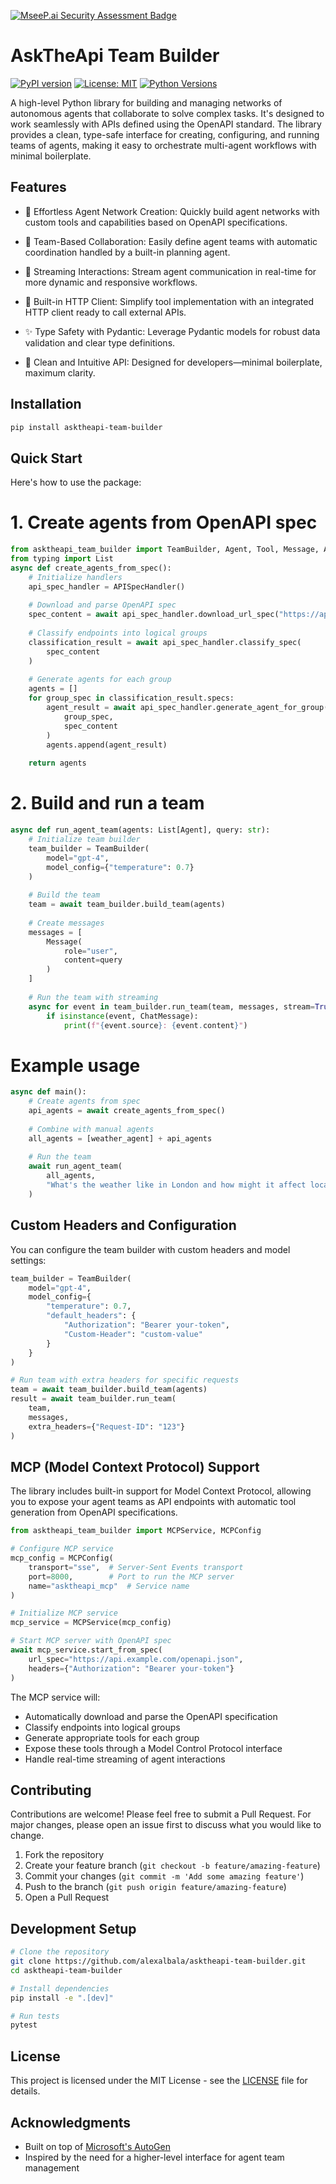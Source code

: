 [![MseeP.ai Security Assessment Badge](https://mseep.net/pr/asktheapi-asktheapi-team-builder-badge.png)](https://mseep.ai/app/asktheapi-asktheapi-team-builder)

# AskTheApi Team Builder

[![PyPI version](https://badge.fury.io/py/asktheapi-team-builder.svg)](https://badge.fury.io/py/asktheapi-team-builder)
[![License: MIT](https://img.shields.io/badge/License-MIT-yellow.svg)](https://opensource.org/licenses/MIT)
[![Python Versions](https://img.shields.io/pypi/pyversions/asktheapi-team-builder.svg)](https://pypi.org/project/asktheapi-team-builder/)

A high-level Python library for building and managing networks of autonomous agents that collaborate to solve complex tasks. It's designed to work seamlessly with APIs defined using the OpenAPI standard. The library provides a clean, type-safe interface for creating, configuring, and running teams of agents, making it easy to orchestrate multi-agent workflows with minimal boilerplate.

## Features

- 🚀 Effortless Agent Network Creation: Quickly build agent networks with custom tools and capabilities based on OpenAPI specifications.

- 🤝 Team-Based Collaboration: Easily define agent teams with automatic coordination handled by a built-in planning agent.

- 📡 Streaming Interactions: Stream agent communication in real-time for more dynamic and responsive workflows.

- 🔧 Built-in HTTP Client: Simplify tool implementation with an integrated HTTP client ready to call external APIs.

- ✨ Type Safety with Pydantic: Leverage Pydantic models for robust data validation and clear type definitions.

- 🎯 Clean and Intuitive API: Designed for developers—minimal boilerplate, maximum clarity.

## Installation

```bash
pip install asktheapi-team-builder
```

## Quick Start

Here's how to use the package:



# 1. Create agents from OpenAPI spec
```python
from asktheapi_team_builder import TeamBuilder, Agent, Tool, Message, APISpecHandler
from typing import List
async def create_agents_from_spec():
    # Initialize handlers
    api_spec_handler = APISpecHandler()
    
    # Download and parse OpenAPI spec
    spec_content = await api_spec_handler.download_url_spec("https://api.example.com/openapi.json")
    
    # Classify endpoints into logical groups
    classification_result = await api_spec_handler.classify_spec(
        spec_content
    )
    
    # Generate agents for each group
    agents = []
    for group_spec in classification_result.specs:
        agent_result = await api_spec_handler.generate_agent_for_group(
            group_spec,
            spec_content
        )
        agents.append(agent_result)
    
    return agents
```

# 2. Build and run a team
```python
async def run_agent_team(agents: List[Agent], query: str):
    # Initialize team builder
    team_builder = TeamBuilder(
        model="gpt-4",
        model_config={"temperature": 0.7}
    )
    
    # Build the team
    team = await team_builder.build_team(agents)
    
    # Create messages
    messages = [
        Message(
            role="user",
            content=query
        )
    ]
    
    # Run the team with streaming
    async for event in team_builder.run_team(team, messages, stream=True):
        if isinstance(event, ChatMessage):
            print(f"{event.source}: {event.content}")
```        
# Example usage
```python
async def main():
    # Create agents from spec
    api_agents = await create_agents_from_spec()
    
    # Combine with manual agents
    all_agents = [weather_agent] + api_agents
    
    # Run the team
    await run_agent_team(
        all_agents,
        "What's the weather like in London and how might it affect local businesses?"
    )
```

## Custom Headers and Configuration

You can configure the team builder with custom headers and model settings:

```python
team_builder = TeamBuilder(
    model="gpt-4",
    model_config={
        "temperature": 0.7,
        "default_headers": {
            "Authorization": "Bearer your-token",
            "Custom-Header": "custom-value"
        }
    }
)

# Run team with extra headers for specific requests
team = await team_builder.build_team(agents)
result = await team_builder.run_team(
    team,
    messages,
    extra_headers={"Request-ID": "123"}
)
```

## MCP (Model Context Protocol) Support

The library includes built-in support for Model Context Protocol, allowing you to expose your agent teams as API endpoints with automatic tool generation from OpenAPI specifications.

```python
from asktheapi_team_builder import MCPService, MCPConfig

# Configure MCP service
mcp_config = MCPConfig(
    transport="sse",  # Server-Sent Events transport
    port=8000,        # Port to run the MCP server
    name="asktheapi_mcp"  # Service name
)

# Initialize MCP service
mcp_service = MCPService(mcp_config)

# Start MCP server with OpenAPI spec
await mcp_service.start_from_spec(
    url_spec="https://api.example.com/openapi.json",
    headers={"Authorization": "Bearer your-token"}
)
```

The MCP service will:
- Automatically download and parse the OpenAPI specification
- Classify endpoints into logical groups
- Generate appropriate tools for each group
- Expose these tools through a Model Control Protocol interface
- Handle real-time streaming of agent interactions

## Contributing

Contributions are welcome! Please feel free to submit a Pull Request. For major changes, please open an issue first to discuss what you would like to change.

1. Fork the repository
2. Create your feature branch (`git checkout -b feature/amazing-feature`)
3. Commit your changes (`git commit -m 'Add some amazing feature'`)
4. Push to the branch (`git push origin feature/amazing-feature`)
5. Open a Pull Request

## Development Setup

```bash
# Clone the repository
git clone https://github.com/alexalbala/asktheapi-team-builder.git
cd asktheapi-team-builder

# Install dependencies
pip install -e ".[dev]"

# Run tests
pytest
```

## License

This project is licensed under the MIT License - see the [LICENSE](LICENSE) file for details.

## Acknowledgments

- Built on top of [Microsoft's AutoGen](https://github.com/microsoft/autogen)
- Inspired by the need for a higher-level interface for agent team management 
